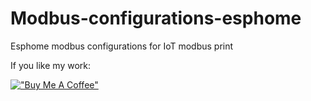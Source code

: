 # Modbus-configurations-esphome
 Esphome modbus configurations for IoT modbus print

 If you like my work:

[!["Buy Me A Coffee"](https://www.buymeacoffee.com/assets/img/custom_images/orange_img.png)](https://www.buymeacoffee.com/ebbenberg)

